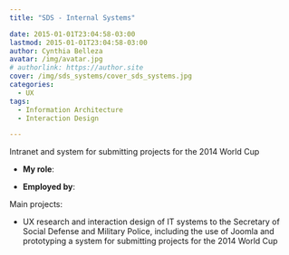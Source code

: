 ```yaml
---
title: "SDS - Internal Systems"

date: 2015-01-01T23:04:58-03:00
lastmod: 2015-01-01T23:04:58-03:00
author: Cynthia Belleza
avatar: /img/avatar.jpg
# authorlink: https://author.site
cover: /img/sds_systems/cover_sds_systems.jpg
categories:
  - UX 
tags:
  - Information Architecture
  - Interaction Design

---
```


Intranet and system for submitting projects for the 2014 World Cup

<!--more-->

* **My role**: 

* **Employed by**: 

Main projects:

* UX research and interaction design of IT systems to the Secretary of Social Defense and Military Police, including the use of Joomla and prototyping a system for submitting projects for the 2014 World Cup

